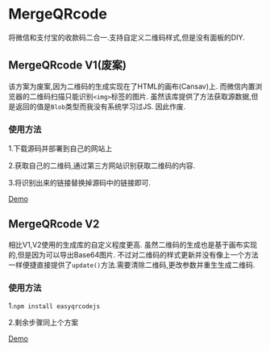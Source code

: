 # MergeQRcode
将微信和支付宝的收款码二合一.支持自定义二维码样式,但是没有面板的DIY.

## MergeQRcode V1(废案)
该方案为废案,因为二维码的生成实现在了HTML的画布(Cansav)上.
而微信内置浏览器的二维码扫描只能识别`<img>`标签的图片.
虽然该库提供了方法获取源数据,但是返回的值是`Blob`类型而我没有系统学习过JS.
因此作废.
### 使用方法
1.下载源码并部署到自己的网站上

2.获取自己的二维码,通过第三方网站识别获取二维码的内容.

3.将识别出来的链接替换掉源码中的链接即可.

[Demo](https://cmmmmmm.com/qrcode/MergeQRcode.html)

## MergeQRcode V2
相比V1,V2使用的生成库的自定义程度更高.
虽然二维码的生成也是基于画布实现的,但是因为可以导出Base64图片.
不过对二维码的样式更新并没有像上一个方法一样便捷直接提供了`update()`方法.需要清除二维码,更改参数并重生生成二维码.

### 使用方法
1.`npm install easyqrcodejs`

2.剩余步骤同上个方案

[Demo](https://cmmmmmm.com/qrcode/MergeQRcode2.html "Demo")
